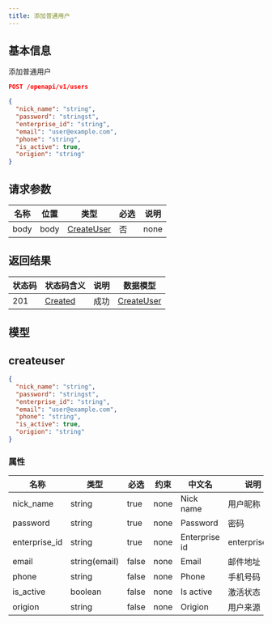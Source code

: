 ```yaml
---
title: 添加普通用户
---
```



## 基本信息

添加普通用户

```json title="请求路径"
POST /openapi/v1/users
```

```json title="Body请求参数"
{
  "nick_name": "string",
  "password": "stringst",
  "enterprise_id": "string",
  "email": "user@example.com",
  "phone": "string",
  "is_active": true,
  "origion": "string"
}
```

## 请求参数

|名称|位置|类型|必选|说明|
|---|---|---|---|---|
|body|body|[CreateUser](#createuser)| 否 |none|


## 返回结果

|状态码|状态码含义|说明|数据模型|
|---|---|---|---|
|201|[Created](https://tools.ietf.org/html/rfc7231#section-6.3.2)|成功|[CreateUser](#createuser)|


## 模型

## createuser

```json
{
  "nick_name": "string",
  "password": "stringst",
  "enterprise_id": "string",
  "email": "user@example.com",
  "phone": "string",
  "is_active": true,
  "origion": "string"
}

```

### 属性

|名称|类型|必选|约束|中文名|说明|
|---|---|---|---|---|---|
|nick_name|string|true|none|Nick name|用户昵称|
|password|string|true|none|Password|密码|
|enterprise_id|string|true|none|Enterprise id|enterprise_id|
|email|string(email)|false|none|Email|邮件地址|
|phone|string|false|none|Phone|手机号码|
|is_active|boolean|false|none|Is active|激活状态|
|origion|string|false|none|Origion|用户来源|
